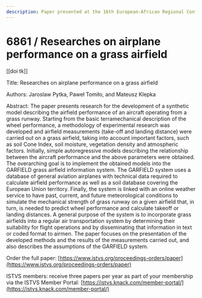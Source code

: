 ```yaml
---
description: Paper presented at the 16th European-African Regional Conference of the ISTVS
---
```


# 6861 / Researches on airplane performance on a grass airfield

\[\[doi tk]]

Title: Researches on airplane performance on a grass airfield

Authors: Jaroslaw Pytka, Paweł Tomiło, and Mateusz Klepka

Abstract: The paper presents research for the development of a synthetic model describing the airfield performance of an aircraft operating from a grass runway. Starting from the basic terramechanical description of the wheel performance, a methodology of experimental research was developed and airfield measurements (take-off and landing distance) were carried out on a grass airfield, taking into account important factors, such as soil Cone Index, soil moisture, vegetation density and atmospheric factors. Initially, simple autoregressive models describing the relationship between the aircraft performance and the above parameters were obtained. The overarching goal is to implement the obtained models into the GARFIELD grass airfield information system. The GARFIELD system uses a database of general aviation airplanes with technical data required to calculate airfield performance as well as a soil database covering the European Union territory. Finally, the system is linked with an online weather service to have past, current, and future meteorological conditions to simulate the mechanical strength of grass runway on a given airfield that, in turn, is needed to predict wheel performance and calculate takeoff or landing distances. A general purpose of the system is to incorporate grass airfields into a regular air transportation system by determining their suitability for flight operations and by disseminating that information in text or coded format to airmen. The paper focuses on the presentation of the developed methods and the results of the measurements carried out, and also describes the assumptions of the GARFIELD system.

Order the full paper: [https://www.istvs.org/proceedings-orders/paper](https://www.istvs.org/proceedings-orders/paper)

ISTVS members: receive three papers per year as part of your membership via the ISTVS Member Portal: [https://istvs.knack.com/member-portal/](https://istvs.knack.com/member-portal/)

